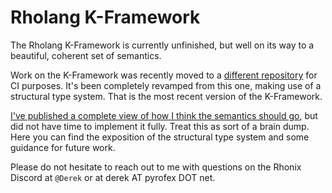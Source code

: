 # Rholang K-Framework

The Rholang K-Framework is currently unfinished, but well on its way to a beautiful, coherent set
of semantics.

Work on the K-Framework was recently moved to a [different repository](https://github.com/MrChico/krho)
for CI purposes. It's been completely revamped from this one, making use of a structural type
system. That is the most recent version of the K-Framework.

[I've published a complete view of how I think the semantics should go](https://github.com/differentialderek/rholang),
 but did not have time to implement it fully. Treat this as sort of a brain dump. Here you can find
 the exposition of the structural type system and some guidance for future work.

 Please do not hesitate to reach out to me with questions on the Rhonix Discord at `@Derek` or at
 derek AT pyrofex DOT net.
